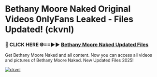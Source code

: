 # Bethany Moore Naked Original Videos 0nlyFans Leaked - Files Updated! (ckvnl)

<h3>🔴 CLICK HERE 🌐==►► <a href="https://tinyurl.com/yckcrads" rel="nofollow">Bethany Moore Naked Updated Files</a></h3>

Get Bethany Moore Naked and all content. Now you can access all videos and pictures of Bethany Moore Naked. New Updated Files 2025!

[![ckvnl](https://i.imgur.com/hpKpOFt.gif)](https://tinyurl.com/yckcrads)
